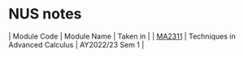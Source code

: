 # NUS notes
| Module Code | Module Name | Taken in |
| [MA2311](/MA2311) | Techniques in Advanced Calculus | AY2022/23 Sem 1 |
